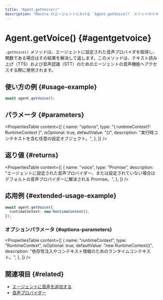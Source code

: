 ```yaml
---
title: "Agent.getVoice()"
description: "Mastra のエージェントにおける `Agent.getVoice()` メソッドのドキュメント。音声機能用の音声プロバイダーを取得します。"
---
```


# Agent.getVoice() \{#agentgetvoice\}

`.getVoice()` メソッドは、エージェントに設定された音声プロバイダを取得し、関数である場合はその結果を解決して返します。このメソッドは、テキスト読み上げ（TTS）および音声認識（STT）のためのエージェントの音声機能へアクセスする際に使用されます。

## 使い方の例 \{#usage-example\}

```typescript copy
await agent.getVoice();
```

## パラメータ \{#parameters\}

<PropertiesTable
  content={[
{
name: "options",
type: "{ runtimeContext?: RuntimeContext }",
isOptional: true,
defaultValue: "{}",
description: "実行時コンテキストを含む任意の設定オブジェクト。",
},
]}
/>

## 返り値 \{#returns\}

<PropertiesTable
  content={[
{
name: "voice",
type: "Promise<MastraVoice>",
description: "エージェントに設定された音声プロバイダー、または設定されていない場合はデフォルトの音声プロバイダーに解決される Promise。",
},
]}
/>

## 応用例 \{#extended-usage-example\}

```typescript copy
await agent.getVoice({
  runtimeContext: new RuntimeContext(),
});
```

### オプションパラメータ \{#options-parameters\}

<PropertiesTable
  content={[
{
name: "runtimeContext",
type: "RuntimeContext",
isOptional: true,
defaultValue: "new RuntimeContext()",
description: "依存性注入やコンテキスト情報のためのランタイムコンテキスト。",
},
]}
/>

## 関連項目 \{#related\}

* [エージェントに音声を追加する](/docs/agents/adding-voice)
* [音声プロバイダー](../voice/mastra-voice)